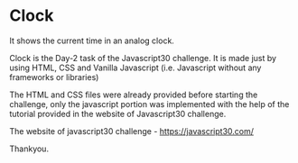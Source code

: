 # Clock

It shows the current time in an analog clock.

Clock is the Day-2 task of the Javascript30 challenge. It is made just by using HTML, CSS and Vanilla Javascript (i.e. Javascript without any frameworks or libraries)

The HTML and CSS files were already provided before starting the challenge, only the javascript portion was implemented with the help of the tutorial provided in the website of Javascript30 challenge.

The website of javascript30 challenge - https://javascript30.com/

Thankyou.
